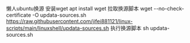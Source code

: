 懒人ubuntu换源
安装wget
apt install wget
拉取换源脚本
wget --no-check-certificate -O updata-sources.sh https://raw.githubusercontent.com/jifei881121/linux-scripts/main/linuxshell/updata-sources.sh
执行换源脚本
sh updata-sources.sh
